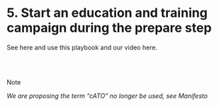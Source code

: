 # 5. Start an education and training campaign during the prepare step

See here and use this playbook and our video here.

<br/><br/>

> [!NOTE]
> *We are proposing the term “cATO” no longer be used, see Manifesto*
